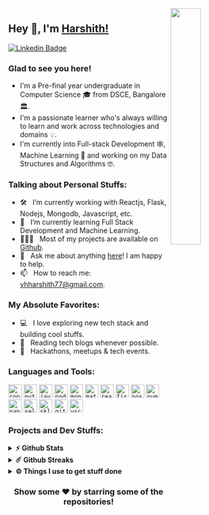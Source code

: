 <img src="https://user-images.githubusercontent.com/77020164/153806717-dff02c3c-e022-4af5-8140-abc022be9c02.png" width="35%" height="35%"  align="right"  />

## Hey 👋, I'm [Harshith!](https://github.com/harshithvh/)

[![Linkedin Badge](https://img.shields.io/badge/-LinkedIn-0e76a8?style=flat-square&logo=Linkedin&logoColor=white)](https://www.linkedin.com/in/harshith-vh-335951221/)


### Glad to see you here! &nbsp;

* I'm a Pre-final year undergraduate in Computer Science 🎓 from DSCE, Bangalore 🏛. 
* I'm a passionate learner who's always willing to learn and work across technologies and domains 💡. 
* I'm currently into Full-stack Development 🕸️, Machine Learning 🤖 and working on my Data Structures and Algorithms 🤓.



### Talking about Personal Stuffs:

- 🛠 &nbsp; I’m currently working with Reactjs, Flask, <br /> Nodejs, Mongodb, Javascript, etc.
- 🚀 &nbsp; I’m currently learning Full Stack Development and Machine Learning.
- 👨🏻‍💻 &nbsp; Most of my projects are available on [Github](https://github.com/harshithvh/).
- 💬 &nbsp; Ask me about anything [here](https://www.linkedin.com/in/harshith-vh-335951221/)! I am happy to help.
- 📫 &nbsp; How to reach me: vhharshith77@gmail.com.

### My Absolute Favorites:

- 💻 &nbsp; I love exploring new tech stack and building cool stuffs.
- 📰 &nbsp; Reading tech blogs whenever possible.
- 🍕 &nbsp; Hackathons, meetups & tech events.

### Languages and Tools:

<code><img height="27" src="https://camo.githubusercontent.com/e97db4bd67f5a47d2070ebd97f80b34c7410ced9e42c834dbd6e6f8f3722fd75/68747470733a2f2f696d672e69636f6e73382e636f6d2f636f6c6f722f3134342f3030303030302f632d706c75732d706c75732d6c6f676f2e706e67" alt="cpp"></code>
<code><img height="27" src="https://camo.githubusercontent.com/ccaa0248b115a59c950a95e7ffc8289ac0774b476504ce76735f8fa0c5092197/68747470733a2f2f696d672e69636f6e73382e636f6d2f636f6c6f722f3134342f3030303030302f707974686f6e2e706e67" alt="python"></code>
<code><img height="27" src="https://camo.githubusercontent.com/8b8acb695825952633084168a29de989414d678ec8f4dbc6ce3a9d33cc830bd2/68747470733a2f2f696d672e69636f6e73382e636f6d2f636f6c6f722f3134342f3030303030302f6a6176617363726970742e706e67" alt="javascript"></code>
<code><img height="27" src="https://camo.githubusercontent.com/03899ca15bc7682cad570e2638be85926777122dce4b90151d5efc897660d5cd/68747470733a2f2f696d672e69636f6e73382e636f6d2f636f6c6f722f34382f3030303030302f6e6f64656a732e706e67" alt="nodejs"></code>
<code><img height="27" src="https://img.icons8.com/color/344/mongodb.png" alt="mongodb"></code>
<code><img height="27" src="https://img.icons8.com/color/512/material-ui.png" alt="materialui"></code>
<code><img height="27" src="https://camo.githubusercontent.com/1982dfb061aa4819462fdf8bb7ac43aa354d600064c7bb6ccdedb58a88077c99/68747470733a2f2f696d672e69636f6e73382e636f6d2f636f6c6f722f33322f3030303030302f72656163742d6e61746976652e706e67" alt="react"></code>
<code><img height="27" src="https://cdn.icon-icons.com/icons2/691/PNG/512/google_firebase_icon-icons.com_61475.png" alt="firebase"></code>
<code><img height="27" src="https://img.icons8.com/external-tal-revivo-color-tal-revivo/512/external-postman-is-the-only-complete-api-development-environment-logo-color-tal-revivo.png" alt="postman"></code>
<code><img height="27" src="https://img.icons8.com/color/512/numpy.png" alt="numpy"></code>
<code><img height="27" src="https://img.icons8.com/color/512/pandas.png" alt="pandas"></code>
<code><img height="27" src="https://img.icons8.com/fluency/512/selenium-test-automation.png" alt="selenium"></code>
<code><img height="27" src="https://upload.wikimedia.org/wikipedia/commons/0/05/Scikit_learn_logo_small.svg" alt="sklearn"></code>
<code><img height="27" src="https://www.vectorlogo.zone/logos/git-scm/git-scm-icon.svg" alt="git"></code>
<code><img height="27" src="https://img.icons8.com/color/512/visual-studio-code-2019.png" alt="vscode"></code>



### Projects and Dev Stuffs:

<details>	
  <summary><b>⚡ Github Stats</b></summary>

  <br />
  <img height="180em" src="https://github-readme-stats.vercel.app/api?username=harshithvh&show_icons=true&hide_border=true&&count_private=true&include_all_commits=true" />
  <img height="180em" src="https://github-readme-stats.vercel.app/api/top-langs/?username=harshithvh&exclude_repo=KNN-Image-Classification&show_icons=true&hide_border=true&layout=compact&langs_count=8"/>
</details>

<details>	
  <summary><b>☄️ Github Streaks</b></summary>

  <br />
  <img height="180em" src="https://github-readme-streak-stats.herokuapp.com/?user=harshithvh&hide_border=true" />
</details>
 
<details>	
  <br />
  <summary><b>⚙️ Things I use to get stuff done</b></summary>
  	<ul>
  	    <li><b>OS:</b> Windows</li>
	    <li><b>Laptop: </b> DELL (i5)</li>
  	    <li><b>Browser: </b> Firefox and Edge</li>
	    <li><b>Terminal: </b> PowerShell and GitBash</li>
	    <li><b>Code Editor:</b> VSCode - The best editor out there.</li>
	    <li><b>To Stay Updated:</b> Dev.to, Medium, Linkedin and Twitter.</li>
	    <br />
		</ul>	
</details>

<div align="center">

### Show some ❤️ by starring some of the repositories!

</div>


